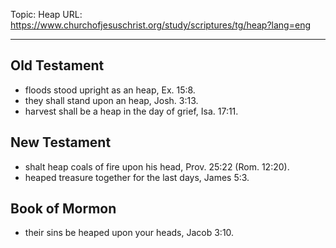 Topic: Heap
URL: https://www.churchofjesuschrist.org/study/scriptures/tg/heap?lang=eng

---

## Old Testament

- floods stood upright as an heap, Ex. 15:8.
- they shall stand upon an heap, Josh. 3:13.
- harvest shall be a heap in the day of grief, Isa. 17:11.

## New Testament

- shalt heap coals of fire upon his head, Prov. 25:22 (Rom. 12:20).
- heaped treasure together for the last days, James 5:3.

## Book of Mormon

- their sins be heaped upon your heads, Jacob 3:10.


